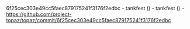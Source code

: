 6f25cec303e49cc5faec879175241f3176f2edbc - tankfest () - tankfest () - https://github.com/project-topaz/topaz/commit/6f25cec303e49cc5faec879175241f3176f2edbc
